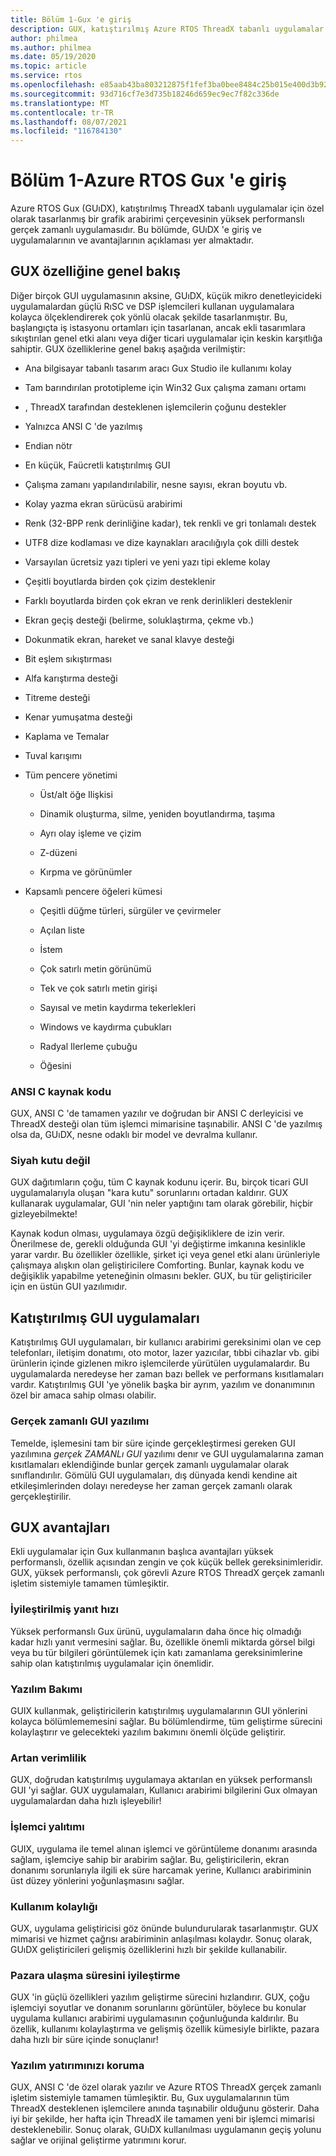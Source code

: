 ```yaml
---
title: Bölüm 1-Gux 'e giriş
description: GUX, katıştırılmış Azure RTOS ThreadX tabanlı uygulamalar için özel olarak tasarlanan (GUI) yüksek performanslı gerçek zamanlı bir uygulamasıdır.
author: philmea
ms.author: philmea
ms.date: 05/19/2020
ms.topic: article
ms.service: rtos
ms.openlocfilehash: e85aab43ba803212875f1fef3ba0bee8484c25b015e400d3b927d492177202b8
ms.sourcegitcommit: 93d716cf7e3d735b18246d659ec9ec7f82c336de
ms.translationtype: MT
ms.contentlocale: tr-TR
ms.lasthandoff: 08/07/2021
ms.locfileid: "116784130"
---
```

# <a name="chapter-1---introduction-to-azure-rtos-guix"></a>Bölüm 1-Azure RTOS Gux 'e giriş

Azure RTOS Gux (GUıDX), katıştırılmış ThreadX tabanlı uygulamalar için özel olarak tasarlanmış bir grafik arabirimi çerçevesinin yüksek performanslı gerçek zamanlı uygulamasıdır. Bu bölümde, GUıDX 'e giriş ve uygulamalarının ve avantajlarının açıklaması yer almaktadır.

## <a name="guix-feature-overview"></a>GUX özelliğine genel bakış

Diğer birçok GUI uygulamasının aksine, GUıDX, küçük mikro denetleyicideki uygulamalardan güçlü RıSC ve DSP işlemcileri kullanan uygulamalara kolayca ölçeklendirerek çok yönlü olacak şekilde tasarlanmıştır. Bu, başlangıçta iş istasyonu ortamları için tasarlanan, ancak ekli tasarımlara sıkıştırılan genel etki alanı veya diğer ticari uygulamalar için keskin karşıtlığa sahiptir. GUX özelliklerine genel bakış aşağıda verilmiştir:

- Ana bilgisayar tabanlı tasarım aracı Gux Studio ile kullanımı kolay

- Tam barındırılan prototipleme için Win32 Gux çalışma zamanı ortamı

- , ThreadX tarafından desteklenen işlemcilerin çoğunu destekler

- Yalnızca ANSI C 'de yazılmış

- Endian nötr

- En küçük, Faücretli katıştırılmış GUI

- Çalışma zamanı yapılandırılabilir, nesne sayısı, ekran boyutu vb.

- Kolay yazma ekran sürücüsü arabirimi

- Renk (32-BPP renk derinliğine kadar), tek renkli ve gri tonlamalı destek

- UTF8 dize kodlaması ve dize kaynakları aracılığıyla çok dilli destek

- Varsayılan ücretsiz yazı tipleri ve yeni yazı tipi ekleme kolay

- Çeşitli boyutlarda birden çok çizim desteklenir

- Farklı boyutlarda birden çok ekran ve renk derinlikleri desteklenir

- Ekran geçiş desteği (belirme, soluklaştırma, çekme vb.)

- Dokunmatik ekran, hareket ve sanal klavye desteği

- Bit eşlem sıkıştırması

- Alfa karıştırma desteği

- Titreme desteği

- Kenar yumuşatma desteği

- Kaplama ve Temalar

- Tuval karışımı

- Tüm pencere yönetimi

  - Üst/alt öğe Ilişkisi

  - Dinamik oluşturma, silme, yeniden boyutlandırma, taşıma
  - Ayrı olay işleme ve çizim 
  - Z-düzeni
  - Kırpma ve görünümler

- Kapsamlı pencere öğeleri kümesi

  - Çeşitli düğme türleri, sürgüler ve çevirmeler

  - Açılan liste
  
  - İstem

  - Çok satırlı metin görünümü
  
  - Tek ve çok satırlı metin girişi
  
  - Sayısal ve metin kaydırma tekerlekleri
  
  - Windows ve kaydırma çubukları
  
  - Radyal Ilerleme çubuğu
  
  - Öğesini

### <a name="ansi-c-source-code"></a>ANSI C kaynak kodu

GUX, ANSI C 'de tamamen yazılır ve doğrudan bir ANSI C derleyicisi ve ThreadX desteği olan tüm işlemci mimarisine taşınabilir. ANSI C 'de yazılmış olsa da, GUıDX, nesne odaklı bir model ve devralma kullanır.

### <a name="not-a-black-box"></a>Siyah kutu değil

GUX dağıtımların çoğu, tüm C kaynak kodunu içerir. Bu, birçok ticari GUI uygulamalarıyla oluşan "kara kutu" sorunlarını ortadan kaldırır. GUX kullanarak uygulamalar, GUI 'nin neler yaptığını tam olarak görebilir, hiçbir gizleyebilmekte!

Kaynak kodun olması, uygulamaya özgü değişikliklere de izin verir. Önerilmese de, gerekli olduğunda GUI 'yi değiştirme imkanına kesinlikle yarar vardır. Bu özellikler özellikle, şirket içi veya genel etki alanı ürünleriyle çalışmaya alışkın olan geliştiricilere Comforting. Bunlar, kaynak kodu ve değişiklik yapabilme yeteneğinin olmasını bekler. GUX, bu tür geliştiriciler için en üstün GUI yazılımıdır.

## <a name="embedded-gui-applications"></a>Katıştırılmış GUI uygulamaları

Katıştırılmış GUI uygulamaları, bir kullanıcı arabirimi gereksinimi olan ve cep telefonları, iletişim donatımı, oto motor, lazer yazıcılar, tıbbi cihazlar vb. gibi ürünlerin içinde gizlenen mikro işlemcilerde yürütülen uygulamalardır. Bu uygulamalarda neredeyse her zaman bazı bellek ve performans kısıtlamaları vardır. Katıştırılmış GUI 'ye yönelik başka bir ayrım, yazılım ve donanımının özel bir amaca sahip olması olabilir.

### <a name="real-time-gui-software"></a>Gerçek zamanlı GUI yazılımı

Temelde, işlemesini tam bir süre içinde gerçekleştirmesi gereken GUI yazılımına *gerçek ZAMANLı GUI* yazılımı denır ve GUI uygulamalarına zaman kısıtlamaları eklendiğinde bunlar gerçek zamanlı uygulamalar olarak sınıflandırılır. Gömülü GUI uygulamaları, dış dünyada kendi kendine ait etkileşimlerinden dolayı neredeyse her zaman gerçek zamanlı olarak gerçekleştirilir.

## <a name="guix-benefits"></a>GUX avantajları

Ekli uygulamalar için Gux kullanmanın başlıca avantajları yüksek performanslı, özellik açısından zengin ve çok küçük bellek gereksinimleridir. GUX, yüksek performanslı, çok görevli Azure RTOS ThreadX gerçek zamanlı işletim sistemiyle tamamen tümleşiktir.

### <a name="improved-responsiveness"></a>İyileştirilmiş yanıt hızı

Yüksek performanslı Gux ürünü, uygulamaların daha önce hiç olmadığı kadar hızlı yanıt vermesini sağlar. Bu, özellikle önemli miktarda görsel bilgi veya bu tür bilgileri görüntülemek için katı zamanlama gereksinimlerine sahip olan katıştırılmış uygulamalar için önemlidir.

### <a name="software-maintenance"></a>Yazılım Bakımı

GUIX kullanmak, geliştiricilerin katıştırılmış uygulamalarının GUI yönlerini kolayca bölümlememesini sağlar. Bu bölümlendirme, tüm geliştirme sürecini kolaylaştırır ve gelecekteki yazılım bakımını önemli ölçüde geliştirir.

### <a name="increased-throughput"></a>Artan verimlilik

GUX, doğrudan katıştırılmış uygulamaya aktarılan en yüksek performanslı GUI 'yi sağlar. GUX uygulamaları, Kullanıcı arabirimi bilgilerini Gux olmayan uygulamalardan daha hızlı işleyebilir!

### <a name="processor-isolation"></a>İşlemci yalıtımı

GUIX, uygulama ile temel alınan işlemci ve görüntüleme donanımı arasında sağlam, işlemciye sahip bir arabirim sağlar. Bu, geliştiricilerin, ekran donanımı sorunlarıyla ilgili ek süre harcamak yerine, Kullanıcı arabiriminin üst düzey yönlerini yoğunlaşmasını sağlar.

### <a name="ease-of-use"></a>Kullanım kolaylığı

GUX, uygulama geliştiricisi göz önünde bulundurularak tasarlanmıştır. GUX mimarisi ve hizmet çağrısı arabiriminin anlaşılması kolaydır. Sonuç olarak, GUıDX geliştiricileri gelişmiş özelliklerini hızlı bir şekilde kullanabilir.

### <a name="improve-time-to-market"></a>Pazara ulaşma süresini iyileştirme

GUX 'in güçlü özellikleri yazılım geliştirme sürecini hızlandırır. GUX, çoğu işlemciyi soyutlar ve donanım sorunlarını görüntüler, böylece bu konular uygulama kullanıcı arabirimi uygulamasının çoğunluğunda kaldırılır. Bu özellik, kullanımı kolaylaştırma ve gelişmiş özellik kümesiyle birlikte, pazara daha hızlı bir süre içinde sonuçlanır!

### <a name="protecting-the-software-investment"></a>Yazılım yatırımınızı koruma

GUX, ANSI C 'de özel olarak yazılır ve Azure RTOS ThreadX gerçek zamanlı işletim sistemiyle tamamen tümleşiktir. Bu, Gux uygulamalarının tüm ThreadX desteklenen işlemcilere anında taşınabilir olduğunu gösterir. Daha iyi bir şekilde, her hafta için ThreadX ile tamamen yeni bir işlemci mimarisi desteklenebilir. Sonuç olarak, GUıDX kullanılması uygulamanın geçiş yolunu sağlar ve orijinal geliştirme yatırımını korur.
